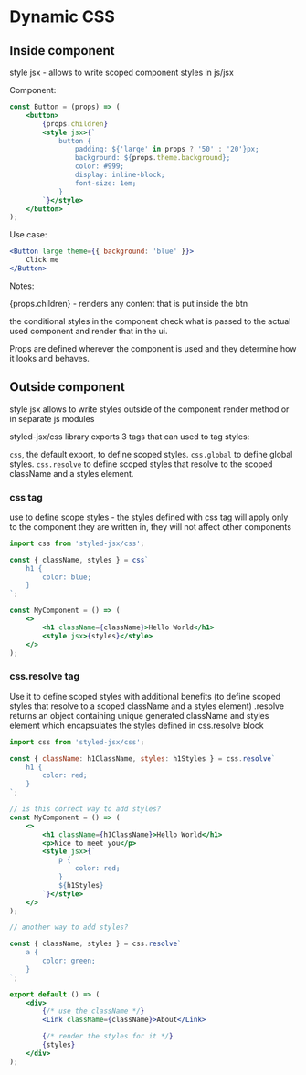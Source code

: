 # Dynamic CSS

## Inside component

style jsx - allows to write scoped component styles in js/jsx

Component:

```jsx
const Button = (props) => (
    <button>
        {props.children}
        <style jsx>{`
            button {
                padding: ${'large' in props ? '50' : '20'}px;
                background: ${props.theme.background};
                color: #999;
                display: inline-block;
                font-size: 1em;
            }
        `}</style>
    </button>
);
```

Use case:

```jsx
<Button large theme={{ background: 'blue' }}>
    Click me
</Button>
```

Notes:

{props.children} - renders any content that is put inside the btn

the conditional styles in the component check what is passed to the actual used component and render that in the ui.

Props are defined wherever the component is used and they determine how it looks and behaves.

## Outside component

style jsx allows to write styles outside of the component render method or in separate js modules

styled-jsx/css library exports 3 tags that can used to tag styles:

`css`, the default export, to define scoped styles.
`css.global` to define global styles.
`css.resolve` to define scoped styles that resolve to the scoped className and a styles element.

### css tag

use to define scope styles - the styles defined with css tag will apply only to the component they are written in, they will not affect other components

```jsx
import css from 'styled-jsx/css';

const { className, styles } = css`
    h1 {
        color: blue;
    }
`;

const MyComponent = () => (
    <>
        <h1 className={className}>Hello World</h1>
        <style jsx>{styles}</style>
    </>
);
```

### css.resolve tag

Use it to define scoped styles with additional benefits (to define scoped styles that resolve to a scoped className and a styles element)
.resolve returns an object containing unique generated className and styles element which encapsulates the styles defined in css.resolve block

```jsx
import css from 'styled-jsx/css';

const { className: h1ClassName, styles: h1Styles } = css.resolve`
    h1 {
        color: red;
    }
`;

// is this correct way to add styles?
const MyComponent = () => (
    <>
        <h1 className={h1ClassName}>Hello World</h1>
        <p>Nice to meet you</p>
        <style jsx>{`
            p {
                color: red;
            }
            ${h1Styles}
        `}</style>
    </>
);
```

```jsx
// another way to add styles?

const { className, styles } = css.resolve`
    a {
        color: green;
    }
`;

export default () => (
    <div>
        {/* use the className */}
        <Link className={className}>About</Link>

        {/* render the styles for it */}
        {styles}
    </div>
);
```
